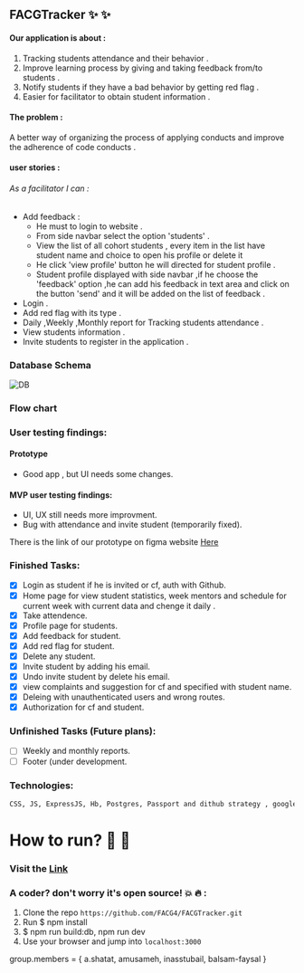 ## FACGTracker :sparkles: :sparkles:

#### Our application is about :
1.  Tracking students attendance and their behavior .
2.  Improve learning process by giving and taking feedback from/to students .
3.  Notify students if they have a bad behavior by getting red flag .
4. Easier for facilitator to obtain student information .

#### The problem :
A better way of organizing the process of applying conducts and improve the adherence of code conducts .

 #### user stories :

 ###### As a facilitator I can :

* Add feedback :
  * He must to login to website .
  * From side navbar select the option 'students' .
  * View the list of all cohort students , every item in the list have student name and choice to open his profile or delete it
  * He click 'view profile' button he will directed for student profile .
  * Student profile displayed with side navbar ,if he choose the 'feedback' option ,he can add his feedback in text area and click on the button 'send' and it will be added on the list of feedback .  
* Login .
* Add red flag with its type .
* Daily ,Weekly ,Monthly report for Tracking students attendance .
* View students information .
* Invite students to register in the application .

### Database Schema
![DB](https://b.top4top.net/p_881jm85o1.png][img]https://b.top4top.net/s_881jm85o1.png)

### Flow chart

### User testing findings:

#### Prototype
* Good app , but UI needs some changes.

#### MVP user testing findings:
* UI, UX still needs more improvment.
* Bug with attendance and invite student (temporarily fixed).

There is the link of our prototype on figma website [Here ](https://www.figma.com/proto/FCcckCpvVWWkohq1R76ElzJO/FACG-tracker?node-id=45%3A20&scaling=contain)

### Finished Tasks:
- [x] Login as student if he is invited or cf, auth with Github.
- [x] Home page for view student statistics, week mentors and schedule for current week with current data and chenge it daily . 
- [x] Take attendence.
- [x] Profile page for students.
- [x] Add feedback for student.
- [x] Add red flag for student.
- [x] Delete any student.
- [x] Invite student by adding his email.
- [x] Undo invite student by delete his email.
- [x] view complaints and suggestion for cf and specified with student name.
- [x] Deleing with unauthenticated users and wrong routes.
- [x] Authorization for cf and student.

### Unfinished Tasks (Future plans):
- [ ] Weekly and monthly reports.
- [ ] Footer (under development.

### Technologies:
``` HTML
CSS, JS, ExpressJS, Hb, Postgres, Passport and dithub strategy , google API
```
# How to run? :key: :runner:
 ### Visit the [Link](https://facgtracker.herokuapp.com)

 ### A coder? don't worry it's open source!  :boom: :fire: :
 1) Clone the repo `https://github.com/FACG4/FACGTracker.git`
 2) Run $ npm install
 3) $ npm run build:db, npm run dev
 4) Use your browser and jump into `localhost:3000`

group.members = { a.shatat, amusameh, inasstubail, balsam-faysal } 
